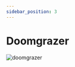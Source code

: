 ```yaml
---
sidebar_position: 3
---
```


# Doomgrazer

![doomgrazer](https://vwiki.valorserver.com/api/item/picture/doomgrazer)


